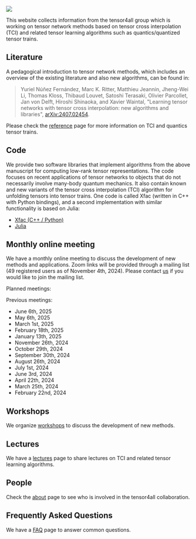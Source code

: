 ![](tci.svg)

This website collects information from the tensor4all group which is working on tensor network methods based on tensor cross interpolation (TCI) and related tensor learning algorithms such as quantics/quantized tensor trains.


## Literature

A pedagogical introduction to tensor network methods, which includes an overview of the existing literature and also new algorithms, can be found in:

> Yuriel Núñez Fernández, Marc K. Ritter, Matthieu Jeannin, Jheng-Wei Li, Thomas Kloss, Thibaud Louvet, Satoshi Terasaki, Olivier Parcollet, Jan von Delft, Hiroshi Shinaoka, and Xavier Waintal, "Learning tensor networks with tensor cross interpolation: new algorithms and libraries", [arXiv:2407.02454](https://arxiv.org/abs/2407.02454).

Please check the [reference](reference.html) page for more information on TCI and quantics tensor trains.

## Code

We provide two software libraries that implement algorithms from the above manuscript for computing low-rank tensor representations.
The code focuses on recent applications of tensor networks to objects that do not necessarily involve many-body quantum mechanics. 
It also contain known and new variants of the tensor cross interpolation (TCI) algorithm for unfolding tensors into tensor trains.
One code is called Xfac (written in C++ with Python bindings), and a second implementation with similar functionality is based on Julia:

* [Xfac (C++ / Python)](https://xfac.readthedocs.io/en/latest/intro.html)
* [Julia](julia.html)

<a id="onlinemeeting"></a>
## Monthly online meeting
We have a monthly online meeting to discuss the development of new methods and applications. Zoom links will be provided through a mailing list (49 registered users as of November 4th, 2024). Please contact [us](<mailto:tensor4all-admin@googlegroups.com>) if you would like to join the mailing list.

Planned meetings:

Previous meetings:

* June 6th, 2025
* May 6th, 2025
* March 1st, 2025
* February 18th, 2025
* January 13th, 2025
* November 26th, 2024
* October 29th, 2024
* September 30th, 2024
* August 26th, 2024
* July 1st, 2024
* June 3rd, 2024
* April 22th, 2024
* March 25th, 2024
* February 22nd, 2024

## Workshops

We organize [workshops](workshop/index.html) to discuss the development of new methods.

## Lectures
We have a [lectures](lecture/index.html) page to share lectures on TCI and related tensor learning algorithms.

## People

Check the [about](about.html) page to see who is involved in the tensor4all collaboration.

## Frequently Asked Questions
We have a [FAQ](faq.html) page to answer common questions.
